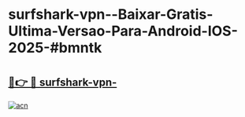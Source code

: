 # surfshark-vpn--Baixar-Gratis-Ultima-Versao-Para-Android-IOS-2025-#bmntk

# <h2><a href="https://ainizakaria.my?title=surfshark-vpn-&ref=24M">🔗👉 🔴 surfshark-vpn-</a></h2>

[![acn](https://github.com/user-attachments/assets/0f9c940e-d8b0-45ae-aac7-cd30a18b3e1c)](https://ainizakaria.my?title=surfshark-vpn-&ref=24M)

